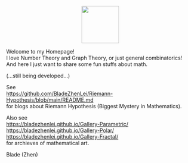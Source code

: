 <p align="center"><img src= "https://user-images.githubusercontent.com/66701331/182988392-6dc55f54-b27b-414b-a433-48f172b1209d.png" width="100" height="100" ></p>


Welcome to my Homepage! <br/>
I love Number Theory and Graph Theory, or just general combinatorics! <br/>
And here I just want to share some fun stuffs about math.

(...still being developed...)

See 
<br/>
https://github.com/BladeZhenLei/Riemann-Hypothesis/blob/main/README.md
<br/>
for blogs about Riemann Hypothesis (Biggest Mystery in Mathematics). 

Also see
<br/>
https://bladezhenlei.github.io/Gallery-Parametric/
<br/>
https://bladezhenlei.github.io/Gallery-Polar/
<br/>
https://bladezhenlei.github.io/Gallery-Fractal/
<br/>
for archieves of mathematical art.

Blade (Zhen)
